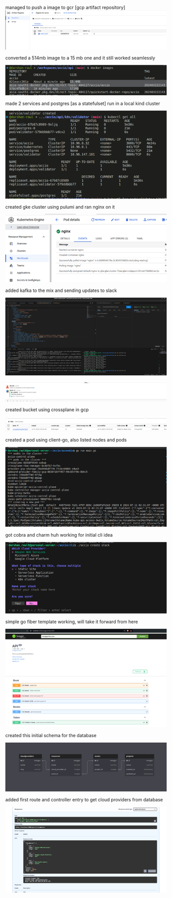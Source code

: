 
managed to push a image to gcr [gcp artifact repository]
![alt text](images/diary/image-2.png)


converted a 514mb image to a 15 mb one and it still worked seamlessly

![alt text](images/diary/image-3.png)

made 2 services and postgres [as a statefulset] run in a local kind cluster

![alt text](images/diary/image-4.png)


created gke cluster using pulumi and ran nginx on it

![alt text](images/diary/image-5.png)


added kafka to the mix and sending updates to slack

![alt text](images/diary/kafka-docker-compose.png)

![alt text](images/diary/slack-update.png)

created bucket using crossplane in gcp

![alt text](images/diary/crossplane-bucket.png)

created a pod using client-go, also listed nodes and pods

![alt text](images/diary/podcreate.png)

got cobra and charm huh working for initial cli idea

![alt text](images/diary/cobrainit.png)

simple go fiber template working, will take it forward from here

![alt text](images/diary/gofiberinit.png)


created this initial schema for the database

![alt text](images/diary/dbinitialschema.png)


added first route and controller entry to get cloud providers from database

![alt text](images/diary/firstroute.png)